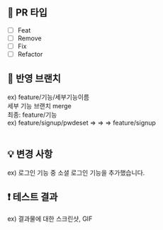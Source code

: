 ## 🚀 PR 타입
- [ ] Feat
- [ ] Remove
- [ ] Fix
- [ ] Refactor

## 🌳 반영 브랜치
ex) feature/기능/세부기능이름 <br/>
세부 기능 브랜치 merge <br/>
최종: feature/기능 <br/>
ex) feature/signup/pwdeset ⇒ ⇒ ⇒ feature/signup <br/>
<br/>

## 💡 변경 사항
ex) 로그인 기능 중 소셜 로그인 기능을 추가했습니다. 
<br/>

## ❗ 테스트 결과
ex) 결과물에 대한 스크린샷, GIF
